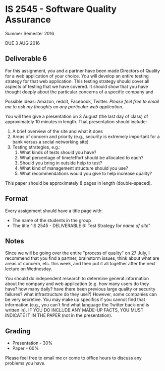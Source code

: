 # IS 2545 - Software Quality Assurance
Summer Semester 2016

DUE 3 AUG 2016

## Deliverable 6

For this assignment, you and a partner have been made Directors of Quality for a web application of your choice.  You will develop an entire testing strategy for that web application.  This testing strategy should cover all aspects of testing that we have covered.  It should show that you have thought deeply about the particular concerns of a specific company and 

Possible ideas: Amazon, reddit, Facebook, Twitter.  _Please feel free to email me to ask my thoughts on any particular web application._

You will then give a presentation on 3 August (the last day of class) of approximately 10 minutes in length.  That presentation should include:

1. A brief overview of the site and what it does
2. Areas of concern and priority (e.g., security is extremely important for a bank versus a social networking site)
3. Testing strategies, e.g.:
   1. What kinds of tests should you have?
   2. What percentage of time/effort should be allocated to each?
   3. Should you bring in outside help to test?
   4. What kind of management structure should you use?
   5. What recommendations would you give to help increase quality?

This paper should be approximately 8 pages in length (double-spaced).

## Format
Every assignment should have a title page with:
* The name of the students in the group
* The title "IS 2545 - DELIVERABLE 6: Test Strategy for *name of site*"

## Notes

Since we will be going over the entire "process of quality" on 27 July, I recommend that you find a partner, brainstorm issues, think about what are areas of concern, etc. this week, and then put it all together after the next lecture on Wednesday.

You should do independent research to determine general information about the company and web application (e.g. how many users do they have?  how many daily?  have there been previous large quality or security failures?  what infrastructure do they use?)  However, some companies can be very secretive.  You may make up specifics if you cannot find that information (e.g., you can't find  what language the Twitter back-end is written in).  IF YOU DO INCLUDE ANY MADE-UP FACTS, YOU MUST INDICATE IT IN THE PAPER (not in the presentation).

## Grading
* Presentation - 30%
* Paper - 60%

Please feel free to email me or come to office hours to discuss any problems you have. 
 
